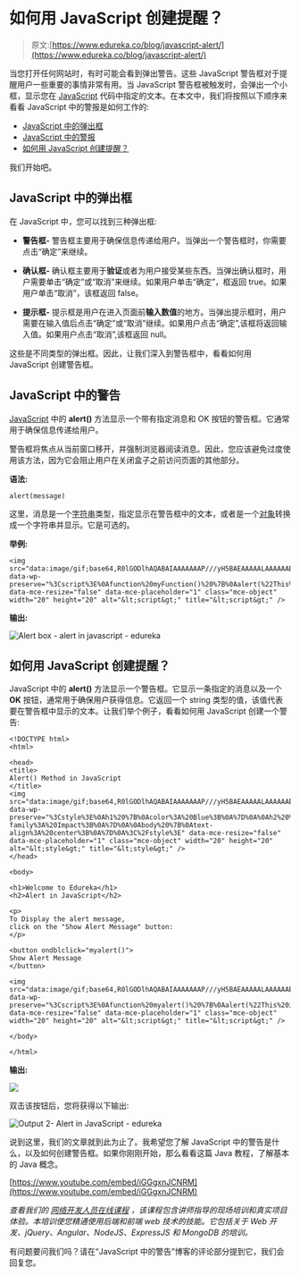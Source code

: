 # 如何用 JavaScript 创建提醒？

> 原文:[https://www.edureka.co/blog/javascript-alert/](https://www.edureka.co/blog/javascript-alert/)

当您打开任何网站时，有时可能会看到弹出警告。这些 JavaScript 警告框对于提醒用户一些重要的事情非常有用。当 JavaScript 警告框被触发时，会弹出一个小框，显示您在 [JavaScript](https://www.edureka.co/blog/javascript-tutorial/) 代码中指定的文本。在本文中，我们将按照以下顺序来看看 JavaScript 中的警报是如何工作的:

*   [JavaScript 中的弹出框](#popup)
*   [JavaScript 中的警报](#alert)
*   [如何用 JavaScript 创建提醒？](#example)

我们开始吧。

## **JavaScript 中的弹出框**

在 JavaScript 中，您可以找到三种弹出框:

*   **警告框-** 警告框主要用于确保信息传递给用户。当弹出一个警告框时，你需要点击“确定”来继续。

*   **确认框-** 确认框主要用于**验证**或者为用户接受某些东西。当弹出确认框时，用户需要单击“确定”或“取消”来继续。如果用户单击“确定”，框返回 true。如果用户单击“取消”，该框返回 false。

*   **提示框-** 提示框是用户在进入页面前**输入数值**的地方。当弹出提示框时，用户需要在输入值后点击“确定”或“取消”继续。如果用户点击“确定”,该框将返回输入值。如果用户点击“取消”,该框返回 null。

这些是不同类型的弹出框。因此，让我们深入到警告框中，看看如何用 JavaScript 创建警告框。

## **JavaScript 中的警告**

[JavaScript](https://www.edureka.co/blog/javascript-methods/) 中的 **alert()** 方法显示一个带有指定消息和 OK 按钮的警告框。它通常用于确保信息传递给用户。

警告框将焦点从当前窗口移开，并强制浏览器阅读消息。因此，您应该避免过度使用该方法，因为它会阻止用户在关闭盒子之前访问页面的其他部分。

**语法:**

```
alert(message)
```

这里，消息是一个[字符串](https://www.edureka.co/blog/javascript-string-functions/)类型，指定显示在警告框中的文本，或者是一个[对象](https://www.edureka.co/blog/javascript-object/)转换成一个字符串并显示。它是可选的。

**举例:**

```
<img src="data:image/gif;base64,R0lGODlhAQABAIAAAAAAAP///yH5BAEAAAAALAAAAAABAAEAAAIBRAA7" data-wp-preserve="%3Cscript%3E%0Afunction%20myFunction()%20%7B%0Aalert(%22This%20is%20an%20Alert!%22)%3B%0A%7D%0A%3C%2Fscript%3E" data-mce-resize="false" data-mce-placeholder="1" class="mce-object" width="20" height="20" alt="&lt;script&gt;" title="&lt;script&gt;" />
```

**输出:**

![Alert box - alert in javascript - edureka](../Images/8741c28fcd793493eff172ac7932a7a7.png)

## **如何用 JavaScript 创建提醒？**

JavaScript 中的 **alert()** 方法显示一个警告框。它显示一条指定的消息以及一个 **OK** 按钮，通常用于确保用户获得信息。它返回一个 string 类型的值，该值代表要在警告框中显示的文本。让我们举个例子，看看如何用 JavaScript 创建一个警告:

```
<!DOCTYPE html>
<html>

<head>
<title>
Alert() Method in JavaScript
</title>
<img src="data:image/gif;base64,R0lGODlhAQABAIAAAAAAAP///yH5BAEAAAAALAAAAAABAAEAAAIBRAA7" data-wp-preserve="%3Cstyle%3E%0Ah1%20%7B%0Acolor%3A%20Blue%3B%0A%7D%0A%0Ah2%20%7B%0Afont-family%3A%20Impact%3B%0A%7D%0A%0Abody%20%7B%0Atext-align%3A%20center%3B%0A%7D%0A%3C%2Fstyle%3E" data-mce-resize="false" data-mce-placeholder="1" class="mce-object" width="20" height="20" alt="&lt;style&gt;" title="&lt;style&gt;" />
</head>

<body>

<h1>Welcome to Edureka</h1>
<h2>Alert in JavaScript</h2>

<p>
To Display the alert message,
click on the "Show Alert Message" button:
</p>

<button ondblclick="myalert()">
Show Alert Message
</button>

<img src="data:image/gif;base64,R0lGODlhAQABAIAAAAAAAP///yH5BAEAAAAALAAAAAABAAEAAAIBRAA7" data-wp-preserve="%3Cscript%3E%0Afunction%20myalert()%20%7B%0Aalert(%22This%20is%20the%20Alert%20Message!%22)%3B%0A%7D%0A%3C%2Fscript%3E" data-mce-resize="false" data-mce-placeholder="1" class="mce-object" width="20" height="20" alt="&lt;script&gt;" title="&lt;script&gt;" />

</body>

</html>
```

**输出:**

![](../Images/f8510fc323750c017ef2d279dd1db466.png)

双击该按钮后，您将获得以下输出:

![Output 2- Alert in JavaScript - edureka](../Images/6485aaddb659b39be88c695e73ae01f4.png)

说到这里，我们的文章就到此为止了。我希望您了解 JavaScript 中的警告是什么，以及如何创建警告框。如果你刚刚开始，那么看看这篇 Java 教程，了解基本的 Java 概念。

[https://www.youtube.com/embed/iGGgxnJCNRM](https://www.youtube.com/embed/iGGgxnJCNRM)

*查看我们的 [网络开发人员在线课程](https://www.edureka.co/masters-program/full-stack-developer-training) ，该课程包含讲师指导的现场培训和真实项目体验。本培训使您精通使用后端和前端 web 技术的技能。它包括关于 Web 开发、jQuery、Angular、NodeJS、ExpressJS 和 MongoDB 的培训。*

有问题要问我们吗？请在“JavaScript 中的警告”博客的评论部分提到它，我们会回复您。